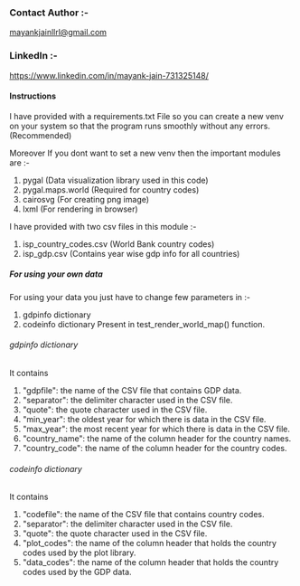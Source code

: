### Contact Author :- 
mayankjainllrl@gmail.com

### LinkedIn :- 
https://www.linkedin.com/in/mayank-jain-731325148/

#### Instructions
I have provided with a requirements.txt File so you can create a new venv on your system so that the program runs smoothly without any errors.(Recommended)

Moreover 
If you dont want to set a new venv then the important modules are :-
1. pygal (Data visualization library used in this code)
2. pygal.maps.world (Required for country codes)
3. cairosvg (For creating png image)
4. lxml (For rendering in browser)

I have provided with two csv files in this module :-
1. isp_country_codes.csv (World Bank country codes)
2. isp_gdp.csv (Contains year wise gdp info for all countries)

##### For using your own data 
For using your data you just have to change few parameters in :-
1. gdpinfo dictionary
2. codeinfo dictionary 
Present in test_render_world_map() function.

###### gdpinfo dictionary 
It contains 
1. "gdpfile": the name of the CSV file that contains GDP data.
2. "separator": the delimiter character used in the CSV file.
3. "quote": the quote character used in the CSV file.
4. "min_year": the oldest year for which there is data in the CSV file.
5. "max_year": the most recent year for which there is data in the CSV file.
6. "country_name": the name of the column header for the country names.
7. "country_code": the name of the column header for the country codes.

###### codeinfo dictionary 
It contains
1. "codefile": the name of the CSV file that contains country codes.
2. "separator": the delimiter character used in the CSV file.
3. "quote": the quote character used in the CSV file.
4. "plot_codes": the name of the column header that holds the country codes used by the plot library.
5. "data_codes": the name of the column header that holds the country codes used by the GDP data.
    
